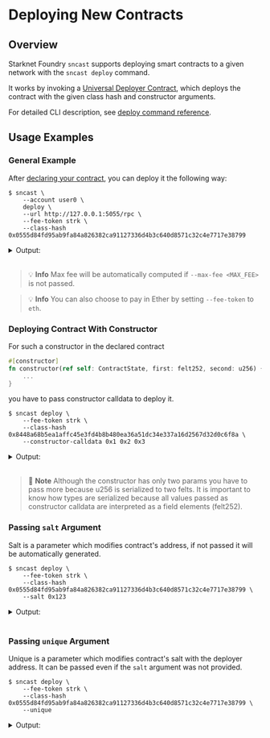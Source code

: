 # Deploying New Contracts

## Overview

Starknet Foundry `sncast` supports deploying smart contracts to a given network with the `sncast deploy` command.

It works by invoking a [Universal Deployer Contract](https://docs.openzeppelin.com/contracts-cairo/0.19.0/udc), which deploys the contract with the given class hash and constructor arguments.

For detailed CLI description, see [deploy command reference](../appendix/sncast/deploy.md).

## Usage Examples

### General Example

After [declaring your contract](./declare.md), you can deploy it the following way:

<!-- { "contract_name": "HelloStarknet" } -->
```shell
$ sncast \
    --account user0 \
    deploy \
    --url http://127.0.0.1:5055/rpc \
	--fee-token strk \
    --class-hash 0x0555d84fd95ab9fa84a826382ca91127336d4b3c640d8571c32c4e7717e38799
```

<details>
<summary>Output:</summary>

```shell
command: deploy
contract_address: [..]
transaction_hash: [..]

To see deployment details, visit:
contract: [..]
transaction: [..]
```
</details>
<br>

> 💡 **Info**
> Max fee will be automatically computed if `--max-fee <MAX_FEE>` is not passed.

> 💡 **Info**
> You can also choose to pay in Ether by setting `--fee-token` to `eth`.

### Deploying Contract With Constructor

For such a constructor in the declared contract

```rust    
#[constructor]
fn constructor(ref self: ContractState, first: felt252, second: u256) {
    ...
}
```

you have to pass constructor calldata to deploy it.

<!-- { "contract_name": "ConstructorContract" } -->
```shell
$ sncast deploy \
    --fee-token strk \
    --class-hash 0x8448a68b5ea1affc45e3fd4b8b480ea36a51dc34e337a16d2567d32d0c6f8a \
    --constructor-calldata 0x1 0x2 0x3
```

<details>
<summary>Output:</summary>

```shell
command: deploy
contract_address: [..]
transaction_hash: [..]

To see deployment details, visit:
contract: [..]
transaction: [..]
```
</details>
<br>

> 📝 **Note**
> Although the constructor has only two params you have to pass more because u256 is serialized to two felts.
> It is important to know how types are serialized because all values passed as constructor calldata are
> interpreted as a field elements (felt252).

### Passing `salt` Argument

Salt is a parameter which modifies contract's address, if not passed it will be automatically generated.

<!-- { "contract_name": "HelloStarknet" } -->
```shell
$ sncast deploy \
    --fee-token strk \
    --class-hash 0x0555d84fd95ab9fa84a826382ca91127336d4b3c640d8571c32c4e7717e38799 \
    --salt 0x123
```

<details>
<summary>Output:</summary>

```shell
command: deploy
contract_address: [..]
transaction_hash: [..]

To see deployment details, visit:
contract: [..]
transaction: [..]
```
</details>
<br>

### Passing `unique` Argument

Unique is a parameter which modifies contract's salt with the deployer address.
It can be passed even if the `salt` argument was not provided.

<!-- { "contract_name": "HelloStarknet" } -->
```shell
$ sncast deploy \
    --fee-token strk \
    --class-hash 0x0555d84fd95ab9fa84a826382ca91127336d4b3c640d8571c32c4e7717e38799 \
    --unique
```

<details>
<summary>Output:</summary>
    
```shell
command: deploy
contract_address: [..]
transaction_hash: [..]

Details:
contract: [..]
transaction: [..]
```
</details>
